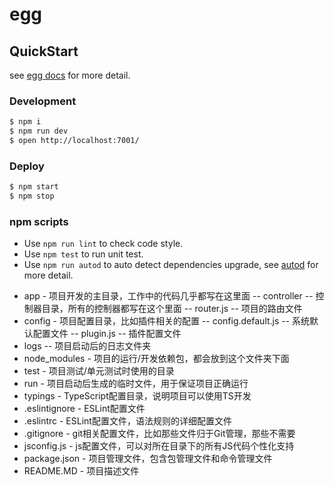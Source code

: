 # egg



## QuickStart

<!-- add docs here for user -->

see [egg docs][egg] for more detail.

### Development

```bash
$ npm i
$ npm run dev
$ open http://localhost:7001/
```

### Deploy

```bash
$ npm start
$ npm stop
```

### npm scripts

- Use `npm run lint` to check code style.
- Use `npm test` to run unit test.
- Use `npm run autod` to auto detect dependencies upgrade, see [autod](https://www.npmjs.com/package/autod) for more detail.


[egg]: https://eggjs.org

- app                        - 项目开发的主目录，工作中的代码几乎都写在这里面
-- controller                -- 控制器目录，所有的控制器都写在这个里面
-- router.js                 -- 项目的路由文件
- config                     - 项目配置目录，比如插件相关的配置
-- config.default.js         -- 系统默认配置文件
-- plugin.js                 -- 插件配置文件
- logs                       -- 项目启动后的日志文件夹
- node_modules               - 项目的运行/开发依赖包，都会放到这个文件夹下面
- test                       - 项目测试/单元测试时使用的目录
- run                        - 项目启动后生成的临时文件，用于保证项目正确运行
- typings                    - TypeScript配置目录，说明项目可以使用TS开发
- .eslintignore              - ESLint配置文件
- .eslintrc                  - ESLint配置文件，语法规则的详细配置文件
- .gitignore                 - git相关配置文件，比如那些文件归于Git管理，那些不需要
- jsconfig.js                - js配置文件，可以对所在目录下的所有JS代码个性化支持
- package.json               - 项目管理文件，包含包管理文件和命令管理文件
- README.MD                  - 项目描述文件  